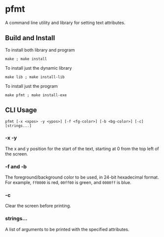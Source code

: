 # pfmt

A command line utility and library for setting text attributes.

## Build and Install
To install both library and program

`make ; make install`

To install just the dynamic library

`make lib ; make install-lib`

To install just the program

`make pfmt ; make install-exe`

## CLI Usage
`pfmt [-x <xpos> -y <ypos>] [-f <fg-color>] [-b <bg-color>] [-c] [strings...]`

### -x <xpos> -y <ypos>
The x and y position for the start of the text, starting at 0 from
the top left of the screen.

### -f <fg-color> and -b <bg-color>
The foreground/background color to be used, in 24-bit hexadecimal format.
For example, `ff0000` is red, `00ff00` is green, and `0000ff` is blue.

### -c
Clear the screen before printing.

### strings...
A list of arguments to be printed with the specified attributes.

